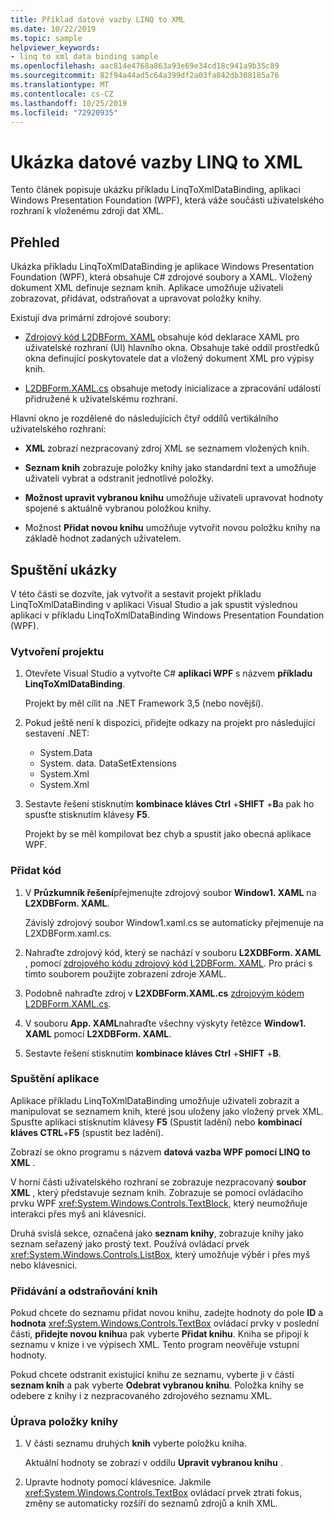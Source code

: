 ```yaml
---
title: Příklad datové vazby LINQ to XML
ms.date: 10/22/2019
ms.topic: sample
helpviewer_keywords:
- linq to xml data binding sample
ms.openlocfilehash: aac814e4768a863a93e69e34cd18c941a9b35c89
ms.sourcegitcommit: 82f94a44ad5c64a399df2a03fa842db308185a76
ms.translationtype: MT
ms.contentlocale: cs-CZ
ms.lasthandoff: 10/25/2019
ms.locfileid: "72920935"
---
```

# <a name="linq-to-xml-data-binding-sample"></a>Ukázka datové vazby LINQ to XML

Tento článek popisuje ukázku příkladu LinqToXmlDataBinding, aplikaci Windows Presentation Foundation (WPF), která váže součásti uživatelského rozhraní k vloženému zdroji dat XML.

## <a name="overview"></a>Přehled

Ukázka příkladu LinqToXmlDataBinding je aplikace Windows Presentation Foundation (WPF), která obsahuje C# zdrojové soubory a XAML. Vložený dokument XML definuje seznam knih. Aplikace umožňuje uživateli zobrazovat, přidávat, odstraňovat a upravovat položky knihy.

Existují dva primární zdrojové soubory:

- [Zdrojový kód L2DBForm. XAML](l2dbform-xaml-source-code.md) obsahuje kód deklarace XAML pro uživatelské rozhraní (UI) hlavního okna. Obsahuje také oddíl prostředků okna definující poskytovatele dat a vložený dokument XML pro výpisy knih.

- [L2DBForm.XAML.cs](l2dbform-xaml-cs-source-code.md) obsahuje metody inicializace a zpracování událostí přidružené k uživatelskému rozhraní.

Hlavní okno je rozdělené do následujících čtyř oddílů vertikálního uživatelského rozhraní:

- **XML** zobrazí nezpracovaný zdroj XML se seznamem vložených knih.

- **Seznam knih** zobrazuje položky knihy jako standardní text a umožňuje uživateli vybrat a odstranit jednotlivé položky.

- **Možnost upravit vybranou knihu** umožňuje uživateli upravovat hodnoty spojené s aktuálně vybranou položkou knihy.

- Možnost **Přidat novou knihu** umožňuje vytvořit novou položku knihy na základě hodnot zadaných uživatelem.

## <a name="run-the-sample"></a>Spuštění ukázky

V této části se dozvíte, jak vytvořit a sestavit projekt příkladu LinqToXmlDataBinding v aplikaci Visual Studio a jak spustit výslednou aplikaci v příkladu LinqToXmlDataBinding Windows Presentation Foundation (WPF).

### <a name="create-the-project"></a>Vytvoření projektu

1. Otevřete Visual Studio a vytvořte C# **aplikaci WPF** s názvem **příkladu LinqToXmlDataBinding**.

   Projekt by měl cílit na .NET Framework 3,5 (nebo novější).

1. Pokud ještě není k dispozici, přidejte odkazy na projekt pro následující sestavení .NET:

    - System.Data
    - System. data. DataSetExtensions
    - System.Xml
    - System.Xml

1. Sestavte řešení stisknutím **kombinace kláves Ctrl** +**SHIFT** +**B**a pak ho spusťte stisknutím klávesy **F5**.

   Projekt by se měl kompilovat bez chyb a spustit jako obecná aplikace WPF.

### <a name="add-code"></a>Přidat kód

1. V **Průzkumník řešení**přejmenujte zdrojový soubor **Window1. XAML** na **L2XDBForm. XAML**.

   Závislý zdrojový soubor Window1.xaml.cs se automaticky přejmenuje na L2XDBForm.xaml.cs.

1. Nahraďte zdrojový kód, který se nachází v souboru **L2XDBForm. XAML** , pomocí [zdrojového kódu zdrojový kód L2DBForm. XAML](l2dbform-xaml-source-code.md). Pro práci s tímto souborem použijte zobrazení zdroje XAML.

1. Podobně nahraďte zdroj v **L2XDBForm.XAML.cs** [zdrojovým kódem L2DBForm.XAML.cs](l2dbform-xaml-cs-source-code.md).

1. V souboru **App. XAML**nahraďte všechny výskyty řetězce **Window1. XAML** pomocí **L2XDBForm. XAML**.

1. Sestavte řešení stisknutím **kombinace kláves Ctrl** +**SHIFT** +**B**.

### <a name="run-the-app"></a>Spuštění aplikace

Aplikace příkladu LinqToXmlDataBinding umožňuje uživateli zobrazit a manipulovat se seznamem knih, které jsou uloženy jako vložený prvek XML. Spusťte aplikaci stisknutím klávesy **F5** (Spustit ladění) nebo **kombinací kláves CTRL**+**F5** (spustit bez ladění).

Zobrazí se okno programu s názvem **datová vazba WPF pomocí LINQ to XML** .

V horní části uživatelského rozhraní se zobrazuje nezpracovaný **soubor XML** , který představuje seznam knih. Zobrazuje se pomocí ovládacího prvku WPF <xref:System.Windows.Controls.TextBlock>, který neumožňuje interakci přes myš ani klávesnici.

Druhá svislá sekce, označená jako **seznam knihy**, zobrazuje knihy jako seznam seřazený jako prostý text. Používá ovládací prvek <xref:System.Windows.Controls.ListBox>, který umožňuje výběr i přes myš nebo klávesnici.

### <a name="add-and-delete-books"></a>Přidávání a odstraňování knih

Pokud chcete do seznamu přidat novou knihu, zadejte hodnoty do pole **ID** a **hodnota** <xref:System.Windows.Controls.TextBox> ovládací prvky v poslední části, **přidejte novou knihu**a pak vyberte **Přidat knihu**. Kniha se připojí k seznamu v knize i ve výpisech XML. Tento program neověřuje vstupní hodnoty.

Pokud chcete odstranit existující knihu ze seznamu, vyberte ji v části **seznam knih** a pak vyberte **Odebrat vybranou knihu**. Položka knihy se odebere z knihy i z nezpracovaného zdrojového seznamu XML.

### <a name="edit-a-book-entry"></a>Úprava položky knihy

1. V části seznamu druhých **knih** vyberte položku kniha.

   Aktuální hodnoty se zobrazí v oddílu **Upravit vybranou knihu** .

1. Upravte hodnoty pomocí klávesnice. Jakmile <xref:System.Windows.Controls.TextBox> ovládací prvek ztratí fokus, změny se automaticky rozšíří do seznamů zdrojů a knih XML.
